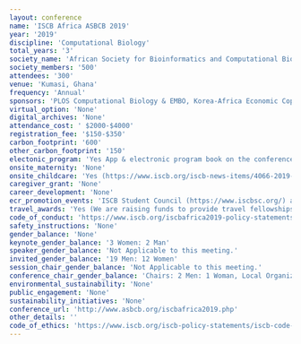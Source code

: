 ```yaml
---
layout: conference 
name: 'ISCB Africa ASBCB 2019'
year: '2019'
discipline: 'Computational Biology'
total_years: '3'
society_name: 'African Society for Bioinformatics and Computational Biology'
society_members: '500'
attendees: '300'
venue: 'Kumasi, Ghana'
frequency: 'Annual'
sponsors: 'PLOS Computational Biology & EMBO, Korea-Africa Economic Coporation, H3ABionet, EANBIT'
virtual_option: 'None'
digital_archives: 'None'
attendance_cost: ' $2000-$4000'
registration_fee: '$150-$350'
carbon_footprint: '600'
other_carbon_footprint: '150'
electonic_program: 'Yes App & electronic program book on the conference website is available.'
onsite_maternity: 'None'
onsite_childcare: 'Yes (https://www.iscb.org/iscb-news-items/4066-2019-may03-press-release-ismb-eccb-2019-child-care)'
caregiver_grant: 'None'
career_development: 'None'
ecr_promotion_events: 'ISCB Student Council (https://www.iscbsc.org/) aim to promote the caree development of young computational biologists through their events. The Student Council conducts coordinated ECR events with ISCB-related events (ISMB, ECCB, ASBCB, ISCB-LA), such as the Student Council Symposium (SCS), European Student Council Symposium (ESCS), Student Council Symposium - Latin America (LA-SCS) and Student Council Symposium - Africa (SCS Africa)'
travel_awards: 'Yes (We are raising funds to provide travel fellowships for African students to attend the ISCB Africa ASBCB 2019 Conference on Bioinformatics. The Aim is to bring African students together to introduce them to a variety of research projects in computational biology, increase their awareness of the broad range of opportunities that exist in the field, and introduce them to some of the people leading this research internationally. The conference provides a great opportunity for students as it is preceded by bioinformatics workshops.Funding will support the registration, travel and accommodation of students. It will not cover visa fees, meals or subsistence.) '
code_of_conduct: 'https://www.iscb.org/iscbafrica2019-policy-statements/iscbafrica2019-safe-space-code-conduct'
safety_instructions: 'None'
gender_balance: 'None'
keynote_gender_balance: '3 Women: 2 Man'
speaker_gender_balance: 'Not Applicable to this meeting.'
invited_gender_balance: '19 Men: 12 Women'
session_chair_gender_balance: 'Not Applicable to this meeting.'
conference_chair_gender_balance: 'Chairs: 2 Men: 1 Woman, Local Organizing Committee: 4 Men,  Local Steering Committee: 3 Women: 6 Men'
environmental_sustainability: 'None'
public_engagement: 'None'
sustainability_initiatives: 'None'
conference_url: 'http://www.asbcb.org/iscbafrica2019.php'
other_details: ''
code_of_ethics: 'https://www.iscb.org/iscb-policy-statements/iscb-code-of-ethics-and-professional-conduct'
---
```

